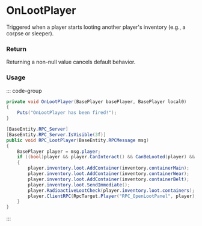 # OnLootPlayer
<Badge type="info" text="Player"/>[<Badge type="danger" text="Carbon Compatible"/>](https://github.com/CarbonCommunity/Carbon)[<Badge type="warning" text="Oxide Compatible"/>](https://github.com/OxideMod/Oxide.Rust)
Triggered when a player starts looting another player's inventory (e.g., a corpse or sleeper).

### Return
Returning a non-null value cancels default behavior.

### Usage
::: code-group
```csharp [Example]
private void OnLootPlayer(BasePlayer basePlayer, BasePlayer local0)
{
	Puts("OnLootPlayer has been fired!");
}
```
```csharp [Source — Assembly-CSharp @ BasePlayer]
[BaseEntity.RPC_Server]
[BaseEntity.RPC_Server.IsVisible(3f)]
public void RPC_LootPlayer(BaseEntity.RPCMessage msg)
{
	BasePlayer player = msg.player;
	if ((bool)player && player.CanInteract() && CanBeLooted(player) && player.inventory.loot.StartLootingEntity(this))
	{
		player.inventory.loot.AddContainer(inventory.containerMain);
		player.inventory.loot.AddContainer(inventory.containerWear);
		player.inventory.loot.AddContainer(inventory.containerBelt);
		player.inventory.loot.SendImmediate();
		player.RadioactiveLootCheck(player.inventory.loot.containers);
		player.ClientRPC(RpcTarget.Player("RPC_OpenLootPanel", player), "player_corpse");
	}
}

```
:::
